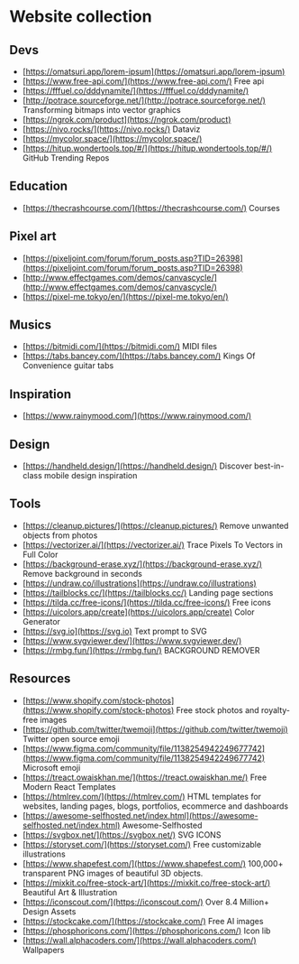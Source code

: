 Website collection
=======

## Devs
- [https://omatsuri.app/lorem-ipsum](https://omatsuri.app/lorem-ipsum)
- [https://www.free-api.com/](https://www.free-api.com/) Free api
- [https://fffuel.co/dddynamite/](https://fffuel.co/dddynamite/)
- [http://potrace.sourceforge.net/](http://potrace.sourceforge.net/) Transforming bitmaps into vector graphics
- [https://ngrok.com/product](https://ngrok.com/product) 
- [https://nivo.rocks/](https://nivo.rocks/) Dataviz
- [https://mycolor.space/](https://mycolor.space/)
- [https://hitup.wondertools.top/#/](https://hitup.wondertools.top/#/) GitHub Trending Repos

## Education
- [https://thecrashcourse.com/](https://thecrashcourse.com/) Courses

## Pixel art
- [https://pixeljoint.com/forum/forum_posts.asp?TID=26398](https://pixeljoint.com/forum/forum_posts.asp?TID=26398)
- [http://www.effectgames.com/demos/canvascycle/](http://www.effectgames.com/demos/canvascycle/)
- [https://pixel-me.tokyo/en/](https://pixel-me.tokyo/en/)

## Musics
- [https://bitmidi.com/](https://bitmidi.com/) MIDI files
- [https://tabs.bancey.com/](https://tabs.bancey.com/) Kings Of Convenience guitar tabs

## Inspiration
- [https://www.rainymood.com/](https://www.rainymood.com/)

## Design
- [https://handheld.design/](https://handheld.design/) Discover best-in-class mobile design inspiration

## Tools
- [https://cleanup.pictures/](https://cleanup.pictures/) Remove unwanted objects from photos
- [https://vectorizer.ai/](https://vectorizer.ai/) Trace Pixels To Vectors in Full Color
- [https://background-erase.xyz/](https://background-erase.xyz/) Remove background in seconds
- [https://undraw.co/illustrations](https://undraw.co/illustrations)
- [https://tailblocks.cc/](https://tailblocks.cc/) Landing page sections
- [https://tilda.cc/free-icons/](https://tilda.cc/free-icons/) Free icons
- [https://uicolors.app/create](https://uicolors.app/create) Color Generator
- [https://svg.io](https://svg.io) Text prompt to SVG
- [https://www.svgviewer.dev/](https://www.svgviewer.dev/)
- [https://rmbg.fun/](https://rmbg.fun/) BACKGROUND REMOVER

## Resources
- [https://www.shopify.com/stock-photos](https://www.shopify.com/stock-photos) Free stock photos and royalty-free images
- [https://github.com/twitter/twemoji](https://github.com/twitter/twemoji) Twitter open source emoji
- [https://www.figma.com/community/file/1138254942249677742](https://www.figma.com/community/file/1138254942249677742) Microsoft emoji
- [https://treact.owaiskhan.me/](https://treact.owaiskhan.me/) Free Modern React Templates
- [https://htmlrev.com/](https://htmlrev.com/) HTML templates for websites, landing pages, blogs, portfolios, ecommerce and dashboards
- [https://awesome-selfhosted.net/index.html](https://awesome-selfhosted.net/index.html) Awesome-Selfhosted
- [https://svgbox.net/](https://svgbox.net/) SVG ICONS
- [https://storyset.com/](https://storyset.com/) Free customizable illustrations
- [https://www.shapefest.com/](https://www.shapefest.com/) 100,000+ transparent PNG images of beautiful 3D objects.
- [https://mixkit.co/free-stock-art/](https://mixkit.co/free-stock-art/) Beautiful Art & Illustration
- [https://iconscout.com/](https://iconscout.com/) Over 8.4 Million+ Design Assets
- [https://stockcake.com/](https://stockcake.com/) Free AI images
- [https://phosphoricons.com/](https://phosphoricons.com/) Icon lib
- [https://wall.alphacoders.com/](https://wall.alphacoders.com/) Wallpapers

